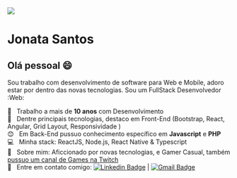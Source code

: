 <img width="auto" src="https://i.ibb.co/V9gnWMk/Sem-T-tulo-1.png">


# Jonata Santos

## Olá pessoal 😄
Sou trabalho com desenvolvimento de software para Web e Mobile, adoro estar por dentro das novas tecnologias.
Sou um FullStack Desenvolvedor :Web:

 🛄 &nbsp; Trabalho a mais de **10 anos** com Desenvolvimento
 <br/> :purple_heart: &nbsp; Dentre principais tecnologias, destaco em Front-End (Bootstrap, React, Angular, Grid Layout, Responsividade )
 <br/> :blush: &nbsp; Em Back-End pussuo conhecimento específico em **Javascript** e **PHP**
 <br/> :computer: &nbsp; Minha stack: ReactJS, Node.js, React Native & Typescript
 <br/> 💬  &nbsp; Sobre mim: Aficcionado por novas tecnologias, e Gamer Casual, também [pussuo um canal de Games na Twitch](https://www.twitch.tv/feargamesjs)
 <br/> :email: &nbsp; Entre em contato comigo: [![Linkedin Badge](https://img.shields.io/badge/-JonataSantos-blue?style=flat-square&logo=Linkedin&logoColor=white&link=https://www.linkedin.com/in/jonata-rodrigues-41b250191/)](https://www.linkedin.com/in/jonata-rodrigues-41b250191/) 
| 
[![Gmail Badge](https://img.shields.io/badge/-jonatafsa.js@gmail.com-c14438?style=flat-square&logo=Gmail&logoColor=white&link=mailto:jonatafsa.js@gmail.com)](mailto:jonatafsa.js@gmail.com)


<!--
**jonatafsa/jonatafsa** is a ✨ _special_ ✨ repository because its `README.md` (this file) appears on your GitHub profile.

Here are some ideas to get you started:

- 🔭 I’m currently working on ...
- 🌱 I’m currently learning ...
- 👯 I’m looking to collaborate on ...
- 🤔 I’m looking for help with ...
- 💬 Ask me about ...
- 📫 How to reach me: ...
- 😄 Pronouns: ...
- ⚡ Fun fact: ...
-->
